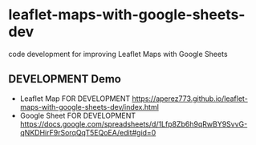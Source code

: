 # leaflet-maps-with-google-sheets-dev
code development for improving Leaflet Maps with Google Sheets

## DEVELOPMENT Demo
- Leaflet Map FOR DEVELOPMENT https://aperez773.github.io/leaflet-maps-with-google-sheets-dev/index.html
- Google Sheet FOR DEVELOPMENT https://docs.google.com/spreadsheets/d/1Lfp8Zb6h9qRwBY9SvvG-qNKDHirF9rSorqQqT5EQoEA/edit#gid=0

